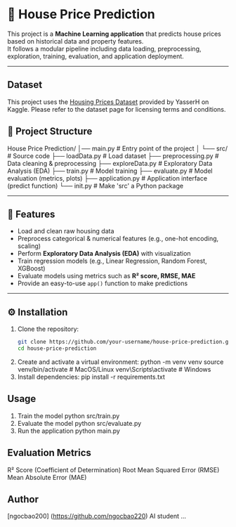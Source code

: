 # 🏡 House Price Prediction

This project is a **Machine Learning application** that predicts house prices based on historical data and property features.  
It follows a modular pipeline including data loading, preprocessing, exploration, training, evaluation, and application deployment.

---

## Dataset
This project uses the [Housing Prices Dataset](https://www.kaggle.com/datasets/yasserh/housing-prices-dataset) provided by YasserH on Kaggle.
Please refer to the dataset page for licensing terms and conditions.
## 📂 Project Structure

House Price Prediction/
│── main.py # Entry point of the project
│
└── src/ # Source code
├── loadData.py # Load dataset
├── preprocessing.py # Data cleaning & preprocessing
├── exploreData.py # Exploratory Data Analysis (EDA)
├── train.py # Model training
├── evaluate.py # Model evaluation (metrics, plots)
├── application.py # Application interface (predict function)
└── init.py # Make 'src' a Python package


---

## 🚀 Features

- Load and clean raw housing data  
- Preprocess categorical & numerical features (e.g., one-hot encoding, scaling)  
- Perform **Exploratory Data Analysis (EDA)** with visualization  
- Train regression models (e.g., Linear Regression, Random Forest, XGBoost)  
- Evaluate models using metrics such as **R² score, RMSE, MAE**  
- Provide an easy-to-use `app()` function to make predictions  

---

## ⚙️ Installation

1. Clone the repository:
   ```bash
   git clone https://github.com/your-username/house-price-prediction.git
   cd house-price-prediction
2. Create and activate a virtual environment:
    python -m venv venv
    source venv/bin/activate   # MacOS/Linux
    venv\Scripts\activate      # Windows
3. Install dependencies:
    pip install -r requirements.txt

## Usage
1. Train the model
    python src/train.py
2. Evaluate the model
    python src/evaluate.py
3. Run the application
    python main.py

## Evaluation Metrics
R² Score (Coefficient of Determination)
Root Mean Squared Error (RMSE)
Mean Absolute Error (MAE)

## Author
[ngocbao200] (https://github.com/ngocbao220)
AI student ... 
